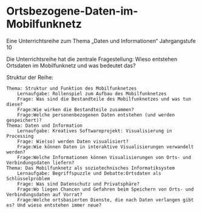 Ortsbezogene-Daten-im-Mobilfunknetz
===================================

Eine Unterrichtsreihe zum Thema „Daten und Informationen“
Jahrgangstufe 10

Die Unterrichtsreihe hat die zentrale Fragestellung: 
Wieso entstehen Ortsdaten im Mobilfunknetz und was bedeutet das?

Struktur der Reihe:

    Thema: Struktur und Funktion des Mobilfunknetzes
        Lernaufgabe: Rollenspiel zum Aufbau des Mobilfunknetzes
        Frage: Was sind die Bestandteile des Mobilfunknetzes und was tun diese?
        Frage:Wie wirken die Bestandteile zusammen?
        Frage:Welche personenbezogenen Daten entstehen (und werden gespeichert)?
    Thema: Daten und Information
        Lernaufgabe: Kreatives Softwareprojekt: Visualisierung in Processing
        Frage: Wie(so) werden Daten visualisiert?
        Frage:Wie können Daten in interaktive Visualisierungen verwandelt werden?
        Frage:Welche Informationen können Visualisierungen von Orts- und Verbindungsdaten liefern?
    Thema: Das Mobilfunknetz als soziotechnisches Informatiksystem
        Lernaufgabe: Begriffspuzzle und Debatte:Ortsdaten als Schlüsselproblem 
        Frage: Was sind Datenschutz und Privatsphäre? 
        Frage:Wo liegen Chancen und Gefahren beim Speichern von Orts- und Verbindungsdaten auf Vorrat? 
        Frage:Welche ortsbasierten Dienste, die nach Daten verlangen gibt es? Und wieso entstehen immer neue?



